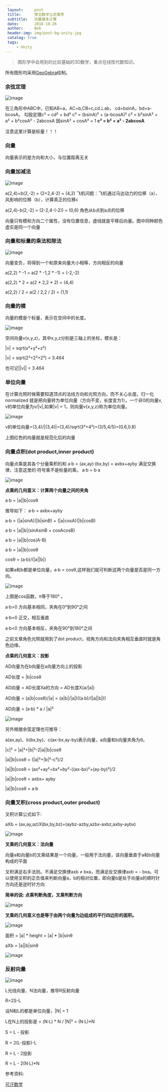 ```yaml
---
 layout:     post
 title:      常见数学公式推导
 subtitle:   向量基本计算
 date:       2018-10-26
 author:     Bob
 header-img: img/post-bg-unity.jpg
 catalog: true
 tags:
     - Unity
---
```


 > 图形学中会用到的比较基础的3D数学，重点在线性代数知识。

所有图形均采用[GeoGebra](https://www.geogebra.org/geometry)绘制。

 ### 余弦定理

 ![image](/img/pos_62.png)

在三角形中ABC中，已知AB=a，AC=b,CB=c,cd⊥ab，
cd=bsinA，bd=a-bcosA。
勾股定理c² = cd² + bd² 
c² = (bsinA)² + (a-bcosA)² 
c² = b²sinA² + a² + b²cosA² - 2abcosA
因sinA² + cosA² = 1
**c² = b² + a² - 2abcosA**

注意这里计算是标量！！！

 ### 向量

向量表示的是方向和大小，与位置距离无关


 ### 向量加减法

 ![image](/img/pos_63.png)

 a(2,4)+b(2,-2) = (2+2,4-2) = (4,2)
 飞机问题：飞机通过马达动力的位移（a）、风影响的位移（b），计算真正的位移c

 a(2,4)-b(2,-2) = (2-2,4-(-2)) = (0,6)
 角色从b点到a点的位移

 向量只有模和方向二个属性，没有位置信息，虚线就是平移后向量。图中同种颜色虚实是同一个向量

 ### 向量和标量的乘法和除法

![image](/img/pos_64.png)

向量变负，将得到一个和原来向量大小相等，方向相反的向量

a(2,2) * -1 = a(2 * -1,2 * -1) = (-2,-2)

a(2,2) * 2 = a(2 * 2,2 * 2) = (4,4)

a(2,2) / 2 = a(2 / 2,2 / 2) = (1,1)

### 向量的模

向量的模是个标量，表示在空间中的长度。

![image](/img/pos_65.png)

空间向量v(x,y,z)，其中x,y,z分别是三轴上的坐标，模长是：

|v| = sqrt(x²+y²+z²)

|v| = sqrt(2²+2²+2²) = 3.464

也可记||v|| = 3.464


### 单位向量

在计算光照时候需要知道顶点的法线方向和光照方向，而不关心长度。归一化normalized 就是把向量转为单位向量（方向不变，长度变为1）。一个非0的向量v, v的单位向量为v/|v|,如果|v| = 1，则向量v{x,y,z}称为单位向量。

![image](/img/pos_66.png)


v的单位向量=(3,4)/|(3,4)|=(3,4)/sqrt(3²+4²)=(3/5,4/5)=(0.6,0.8)

上图红色的向量就是规范化后的向量

### 向量点积(dot product,inner product)

向量点乘是其各个分量乘积的和
a·b = (ax,ay)·(bx,by) = axbx+ayby
满足交换律，注意这里的·符号乘不是标量的乘。
a·b = b·a


![image](/img/pos_68.png)

**点乘的几何意义：计算两个向量之间的夹角**

a·b = |a||b|cosθ 

推导如下：
a·b = axbx+ayby

a·b = (|a|sinA)(|b|sinB) + (|a|cosA)(|b|cosB)

a·b = |a||b|(sinAsinB + cosAcosB)

a·b = |a||b|cos(A-B)

a·b = |a||b|cosθ 

cosθ = (a·b)/(|a||b|)

如果a和b都是单位向量，a·b = cosθ,这样我们就可判断这两个向量是否是同一方向。

![image](/img/pos_69.png)

上图是cos函数，π等于180° 。

a·b>0    方向基本相同，夹角在0°到90°之间

a·b=0    正交，相互垂直  

a·b<0    方向基本相反，夹角在90°到180°之间 

之前文章角色光照就用到了dot product，视角方向和法向夹角相互垂直时就是角色边缘。

**点乘的几何意义：投影**

AD向量为在b向量在a向量方向上的投影

AD长度 = |b|cosθ

AD向量 = AD长度Xa的方向 = AD长度X(a/|a|)

AD向量 = (a|b|cosθ)/|a| = (a|b|/|a|)((a·b)/(|a||b|)) 

AD向量 = (a·b) * a / |a|²

![image](/img/pos_67.png)

另外根据余弦定理也可推导：

a(ax,ay)、b(bx,by)、c(ax-bx,ay-by)表示向量，a向量和b向量夹角为θ。

|c|² = |a|²+|b|²-2|a||b|cosθ

|a||b|cosθ = (|a|²+|b|²-c²)/2

|a||b|cosθ = (ax²+ay²+bx²+by²-((ax-bx)²+(ay-by)²)/2

|a||b|cosθ = axbx+ ayby

|a||b|cosθ = a·b 


### 向量叉积(cross product,outer product)

叉积计算公式如下:

aXb = (ax,ay,az)X(bx,by,bz)=(aybz-azby,azbx-axbz,axby-aybx)

![image](/img/pos_70.png)


**叉乘的几何意义：法向量**

向量a和向量b的叉乘结果是一个向量，一般用于法向量，该向量垂直于a和b向量构成的平面

叉积满足右手法则。不满足交换律axb ≠ bxa，而满足反交换律axb = - bxa。可以使用叉积的正负值来判断向量a，b的相对位置，即向量b是处于向量a的顺时针方向还是逆时针方向

**简单的说: 点乘判断角度，叉乘判断方向** 

![image](/img/pos_71.png)

**叉乘的几何意义也是等于由两个向量为边组成的平行四边形的面积。**

![image](/img/pos_72.png)

面积 = |a| * height = |a| * |b|sinθ

aXb = |a||b|sinθ

![image](/img/pos_74.png)



### 反射向量

![image](/img/pos_73.png)

L光线向量、N法向量，推导R反射向量

R=2S-L

设N和L的都是单位向量，|N| = 1

L在N上的投影是 = (N·L) * N / |N|² = (N·L)*N

S = L - 投影

R = 2(L-投影)-L

R = L - 2投影

R = L - 2(N·L)*N




参考资料:

[可汗数学](https://www.khanacademy.org/math/linear-algebra/vectors-and-spaces)